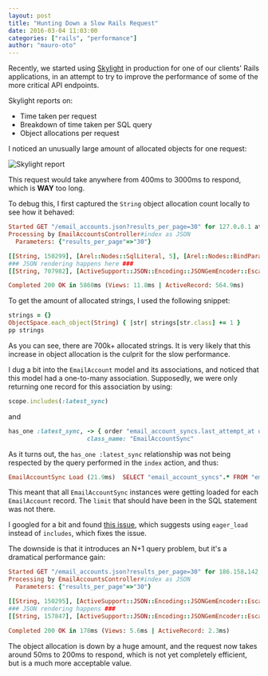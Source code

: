 ```yaml
---
layout: post
title: "Hunting Down a Slow Rails Request"
date: 2016-03-04 11:03:00
categories: ["rails", "performance"]
author: "mauro-oto"
---
```


Recently, we started using [Skylight](https://www.skylight.io) in production
for one of our clients' Rails applications, in an attempt to try to improve the
performance of some of the more critical API endpoints.

Skylight reports on:

- Time taken per request
- Breakdown of time taken per SQL query
- Object allocations per request

I noticed an unusually large amount of allocated objects for one request:

![Skylight report](/blog/assets/images/high-object-allocation.png)

This request would take anywhere from 400ms to 3000ms to respond, which is
__WAY__ too long.

<!--more-->

To debug this, I first captured the `String` object allocation count locally to
see how it behaved:

```ruby
Started GET "/email_accounts.json?results_per_page=30" for 127.0.0.1 at 2016-03-02 13:04:22 +0000
Processing by EmailAccountsController#index as JSON
  Parameters: {"results_per_page"=>"30"}

[[String, 150299], [Arel::Nodes::SqlLiteral, 5], [Arel::Nodes::BindParam, 4], [ActiveSupport::StringInquirer, 1]]
### JSON rendering happens here ###
[[String, 707982], [ActiveSupport::JSON::Encoding::JSONGemEncoder::EscapedString, 2922], [Arel::Nodes::SqlLiteral, 6], [ActiveSupport::StringInquirer, 1]]

Completed 200 OK in 5860ms (Views: 11.8ms | ActiveRecord: 564.9ms)
```

To get the amount of allocated strings, I used the following snippet:

```ruby
strings = {}
ObjectSpace.each_object(String) { |str| strings[str.class] += 1 }
pp strings
```

As you can see, there are 700k+ allocated strings. It is very likely that this
increase in object allocation is the culprit for the slow performance.

I dug a bit into the `EmailAccount` model and its associations, and noticed that
this model had a one-to-many association. Supposedly, we were only returning one
record for this association by using:

```ruby
scope.includes(:latest_sync)
```

and

```ruby
has_one :latest_sync, -> { order "email_account_syncs.last_attempt_at desc" },
                      class_name: "EmailAccountSync"
```

As it turns out, the `has_one :latest_sync` relationship was not being
respected by the query performed in the `index` action, and thus:

```ruby
EmailAccountSync Load (21.9ms)  SELECT "email_account_syncs".* FROM "email_account_syncs"  WHERE "email_account_syncs"."email_account_id" IN (24, 23, 22, 21, 20, 19, 18, 17, 16, 15)  ORDER BY email_account_syncs.last_attempt_at desc
```

This meant that all `EmailAccountSync` instances were getting loaded for each
`EmailAccount` record. The `limit` that should have been in the SQL statement
was not there.

I googled for a bit and found [this issue](https://github.com/rails/rails/issues/10621#issuecomment-77389988),
which suggests using `eager_load` instead of `includes`, which fixes the issue.

The downside is that it introduces an N+1 query problem, but it's a dramatical
performance gain:

```ruby
Started GET "/email_accounts.json?results_per_page=30" for 186.158.142.200 at 2016-03-02 13:41:44 +0000
Processing by EmailAccountsController#index as JSON
  Parameters: {"results_per_page"=>"30"}

[[String, 150295], [ActiveSupport::JSON::Encoding::JSONGemEncoder::EscapedString, 2110], [Arel::Nodes::SqlLiteral, 20], [Arel::Nodes::BindParam, 10], [ActiveSupport::StringInquirer, 1]]
### JSON rendering happens ###
[[String, 157847], [ActiveSupport::JSON::Encoding::JSONGemEncoder::EscapedString, 4220], [Arel::Nodes::SqlLiteral, 30], [Arel::Nodes::BindParam, 12], [ActiveSupport::StringInquirer, 1]]

Completed 200 OK in 178ms (Views: 5.6ms | ActiveRecord: 2.3ms)
```

The object allocation is down by a huge amount, and the request now takes around
50ms to 200ms to respond, which is not yet completely efficient, but is a much
more acceptable value.
